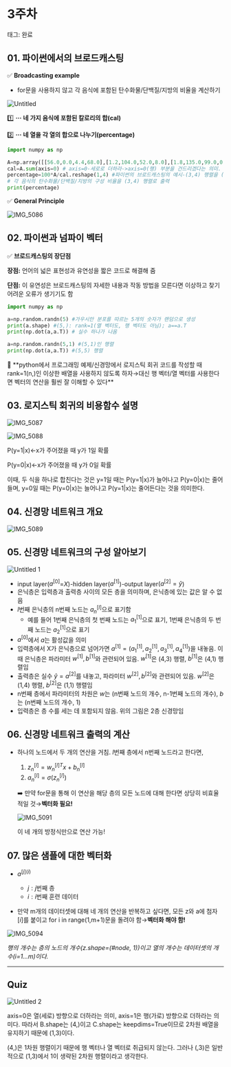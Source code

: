 # 3주차

태그: 완료

## 01. 파이썬에서의 브로드캐스팅


✅ **Broadcasting example**

- for문을 사용하지 않고 각 음식에 포함된 탄수화물/단백질/지방의 비율을 계산하기

![Untitled](https://github.com/user-attachments/assets/05d17bbd-4130-43cf-9356-c88412c77162)

1️⃣ **··· 네 가지 음식에 포함된 칼로리의 합(cal)**

2️⃣ **··· 네 열을 각 열의 합으로 나누기(percentage)**

```python
import numpy as np

A=np.array([[56.0,0.0,4.4,68.0],[1.2,104.0,52.0,8.0],[1.8,135.0,99.0,0.9]])
cal=A.sum(axis=0) # axis=0-세로로 더하라->axis=0(행) 부분을 건드리겠다는 의미. ex) (3,4)를 axis=0(열 별 합)기준으로 계산하면 (1,4)로 바뀜
percentage=100*A/cal.reshape(1,4) #파이썬의 브로드캐스팅의 예시-(3,4) 행렬을 (1,4) 행렬로 나눔
# 각 음식의 탄수화물/단백질/지방의 구성 비율을 (3,4) 행렬로 출력
print(percentage)
```

✅ **General Principle**

![IMG_5086](https://github.com/user-attachments/assets/9f7a26ad-19a3-4a4e-8ee4-0ec26034aed3)

## 02. 파이썬과 넘파이 벡터


✅ **브로드캐스팅의 장단점**

**장점:** 언어의 넓은 표현성과 유연성을 짧은 코드로 해결해 줌

**단점:** 이 유연성은 브로드캐스팅의 자세한 내용과 작동 방법을 모른다면 이상하고 찾기 어려운 오류가 생기기도 함

```python
import numpy as np

a=np.random.randn(5) #가우시안 분포를 따르는 5개의 숫자가 랜덤으로 생성
print(a.shape) #(5,): rank=1(열 벡터도, 행 벡터도 아님); a==a.T
print(np.dot(a,a.T)) # 실수 하나가 나옴

a=np.random.randn(5,1) #(5,1)인 행렬
print(np.dot(a,a.T)) #(5,5) 행렬
```

<aside>
🚨 **python에서 프로그래밍 예제/신경망에서 로지스틱 회귀 코드를 작성할 때 rank=1(n,)인 이상한 배열을 사용하지 않도록 하자→대신 행 벡터/열 벡터를 사용한다면 벡터의 연산을 훨씬 잘 이해할 수 있다**

</aside>

## 03. 로지스틱 회귀의 비용함수 설명


![IMG_5087](https://github.com/user-attachments/assets/c6b8a5ac-b5f3-4c95-8acf-5eb5567bb4c3)

![IMG_5088](https://github.com/user-attachments/assets/d9c887de-60d4-40eb-a78d-f42beafe30ce)

P(y=1|x)←x가 주어졌을 때 y가 1일 확률

P(y=0|x)←x가 주어졌을 때 y가 0일 확률

이때, 두 식을 하나로 합친다는 것은 y=1일 때는 P(y=1|x)가 늘어나고 P(y=0|x)는 줄어들며, y=0일 때는 P(y=0|x)는 늘어나고 P(y=1|x)는 줄어든다는 것을 의미한다.  

## 04. 신경망 네트워크 개요


![IMG_5089](https://github.com/user-attachments/assets/4cee808d-3f4e-4d35-a0a4-76b2bfccbd1a)

## 05. 신경망 네트워크의 구성 알아보기


![Untitled 1](https://github.com/user-attachments/assets/4dd5aef1-43c9-4a4b-815f-915db920201e)

- input layer($a^{[0]}$=$X$)-hidden layer($a^{[1]}$)-output layer$(a^{[2]}=\hat{y}$)
- 은닉층은 입력층과 출력층 사이의 모든 층을 의미하며, 은닉층에 있는 값은 알 수 없음
- $l$번째 은닉층의 n번째 노드는 $a_{n}^{[l]}$으로 표기함
    - 예를 들어 1번째 은닉층의 첫 번째 노드는 $a_{1}^{[1]}$으로 표기, 1번째 은닉층의 두 번째 노드는 $a_{2}^{[1]}$으로 표기
- $a^{[0]}$에서 $a$는 활성값을 의미
- 입력층에서 X가 은닉층으로 넘어가면 $a^{[1]}=(a_{1}^{[1]}, a_{2}^{[1]}, a_{3}^{[1]}, a_{4}^{[1]})$을 내놓음. 이때 은닉층은 파라미터 $w^{[1]}, b^{[1]}$와 관련되어 있음. $w^{[1]}$은 (4,3) 행렬, $b^{[1]}$은 (4,1) 행렬임
- 출력층은 실수  $\hat{y}=a^{[2]}$를 내놓고, 파라미터 $w^{[2]}, b^{[2]}$와 관련되어 있음. $w^{[2]}$은 (1,4) 행렬, $b^{[2]}$은 (1,1) 행렬임
- n번째 층에서 파라미터의 차원은 $w$는 (n번째 노드의 개수, n-1번째 노드의 개수), $b$는 (n번째 노드의 개수, 1)
- 입력층은 층 수를 세는 데 포함되지 않음. 위의 그림은 2층 신경망임

## 06. 신경망 네트워크 출력의 계산


- 하나의 노드에서 두 개의 연산을 거침. $l$번째 층에서 n번째 노드라고 한다면,
    1. $z_{n}^{[l]}=w_{n}^{[l]T}x+b_{n}^{[l]}$
    2. $a_{n}^{[l]}=\sigma (z_{n}^{[l]})$
    
    ➡️ 만약 for문을 통해 이 연산을 해당 층의 모든 노드에 대해 한다면 상당히 비효율적일 것→**벡터화 필요!** 
    
    ![IMG_5091](https://github.com/user-attachments/assets/7f1d81a7-dfc1-415b-a16b-570137c4788c)
    
    이 네 개의 방정식만으로 연산 가능!
    

## 07. 많은 샘플에 대한 벡터화


- $a^{[j](i)}$

    - $j: j$번째 층
    - $i: i$번째 훈련 데이터
- 만약 m개의 데이터셋에 대해 네 개의 연산을 반복하고 싶다면, 모든 z와 a에 첨자 $[i]$를 붙이고 for i in range(1,m+1)문을 돌려야 함→**벡터화 해야 함!**

![IMG_5094](https://github.com/user-attachments/assets/74a19cba-6707-4bfc-ae1b-7dbec8e49c7e)

*행의 개수는 층의 노드의 개수(z.shape=(#node, 1))이고 열의 개수는 데이터셋의 개수(i=1…m)이다.*

---

## Quiz

![Untitled 2](https://github.com/user-attachments/assets/02983851-1f09-4d41-84a5-48ddaab06ac0)

axis=0은 열(세로) 방향으로 더하라는 의미, axis=1은 행(가로) 방향으로 더하라는 의미다. 따라서 B.shape는 (4,)이고 C.shape는 keepdims=True이므로 2차원 배열을 유지하기 때문에 (1,3)이다. 

(4,)은 1차원 행렬이기 때문에 행 벡터나 열 벡터로 취급되지 않는다. 그러나 (,3)은 일반적으로 (1,3)에서 1이 생략된 2차원 행렬이라고 생각한다.
